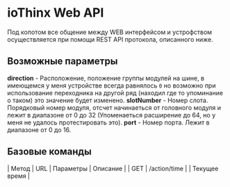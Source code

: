 # ioThinx Web API

Под копотом все общение между WEB интерфейсом и устрофством осуществляется при помощи REST API протокола, описанного ниже.

## Возможные параметры

**direction** - Расположение, положение группы модулей на шине, в имеющемся у меня устройстве всегда равнялось `0` но возможно при использование переходника на другой ряд (находил где то упоминание о таком) это значение будет изменено.
**slotNumber** - Номер слота. Порядковый номер модуля, отсчет начинаеться от головного модуля и лежит в диапазоне от 0 до 32 (Упоменаеться расширение до 64, но у меня не удалось протестировать это).
**port** - Номер порта. Лежит в диапазоне от 0 до 16.

## Базовые команды
| Метод | URL 			| Параметры | Описание 				|
| GET   | /action/time  |			| Текущее время 		|
